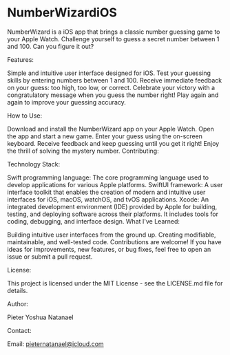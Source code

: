 # NumberWizardiOS

NumberWizard is a iOS app that brings a classic number guessing game to your Apple Watch. Challenge yourself to guess a secret number between 1 and 100. Can you figure it out?

Features:

Simple and intuitive user interface designed for iOS. Test your guessing skills by entering numbers between 1 and 100. Receive immediate feedback on your guess: too high, too low, or correct. Celebrate your victory with a congratulatory message when you guess the number right! Play again and again to improve your guessing accuracy.

How to Use:

Download and install the NumberWizard app on your Apple Watch. Open the app and start a new game. Enter your guess using the on-screen keyboard. Receive feedback and keep guessing until you get it right! Enjoy the thrill of solving the mystery number. Contributing:

Technology Stack:

  Swift programming language: The core programming language used to develop applications for various Apple platforms.
   SwiftUI framework: A user interface toolkit that enables the creation of modern and intuitive user interfaces for iOS, macOS, watchOS, and tvOS applications.
   Xcode: An integrated development environment (IDE) provided by Apple for building, testing, and deploying software across their platforms. It includes tools for coding, debugging, and interface design.
What I've Learned:

  Building intuitive user interfaces from the ground up.
   Creating modifiable, maintainable, and well-tested code.
Contributions are welcome! If you have ideas for improvements, new features, or bug fixes, feel free to open an issue or submit a pull request.

License:

This project is licensed under the MIT License - see the LICENSE.md file for details.

Author:

Pieter Yoshua Natanael

Contact:

Email: pieternatanael@icloud.com
